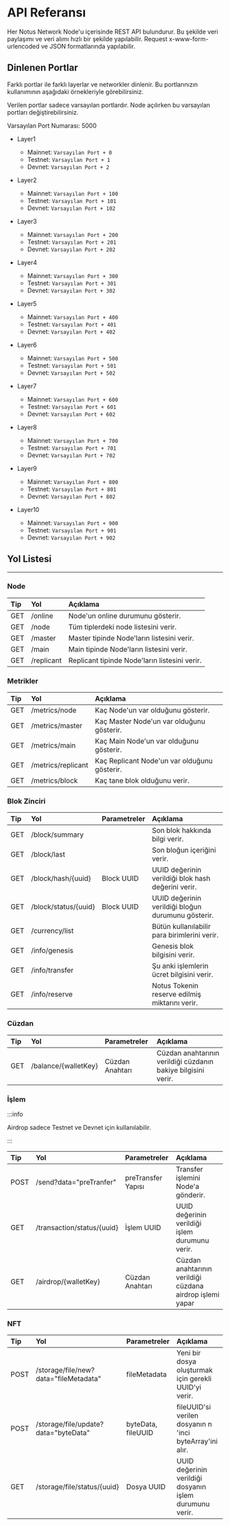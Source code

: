 # API Referansı

Her Notus Network Node'u içerisinde REST API bulundurur. Bu şekilde veri paylaşımı ve veri alımı hızlı bir şekilde yapılabilir.
Request x-www-form-urlencoded ve JSON formatlarında yapılabilir.

## Dinlenen Portlar

Farklı portlar ile farklı layerlar ve networkler dinlenir. Bu portlarınızın kullanımının aşağıdaki örnekleriyle görebilirsiniz.

Verilen portlar sadece varsayılan portlardır. Node açılırken bu varsayılan portları değiştirebilirsiniz.

Varsayılan Port Numarası: 5000

- Layer1

  - Mainnet: `Varsayılan Port + 0`
  - Testnet: `Varsayılan Port + 1`
  - Devnet: `Varsayılan Port + 2`

- Layer2

  - Mainnet: `Varsayılan Port + 100`
  - Testnet: `Varsayılan Port + 101`
  - Devnet: `Varsayılan Port + 102`

- Layer3

  - Mainnet: `Varsayılan Port + 200`
  - Testnet: `Varsayılan Port + 201`
  - Devnet: `Varsayılan Port + 202`

- Layer4

  - Mainnet: `Varsayılan Port + 300`
  - Testnet: `Varsayılan Port + 301`
  - Devnet: `Varsayılan Port + 302`

- Layer5

  - Mainnet: `Varsayılan Port + 400`
  - Testnet: `Varsayılan Port + 401`
  - Devnet: `Varsayılan Port + 402`

- Layer6

  - Mainnet: `Varsayılan Port + 500`
  - Testnet: `Varsayılan Port + 501`
  - Devnet: `Varsayılan Port + 502`

- Layer7

  - Mainnet: `Varsayılan Port + 600`
  - Testnet: `Varsayılan Port + 601`
  - Devnet: `Varsayılan Port + 602`

- Layer8

  - Mainnet: `Varsayılan Port + 700`
  - Testnet: `Varsayılan Port + 701`
  - Devnet: `Varsayılan Port + 702`

- Layer9

  - Mainnet: `Varsayılan Port + 800`
  - Testnet: `Varsayılan Port + 801`
  - Devnet: `Varsayılan Port + 802`

- Layer10

  - Mainnet: `Varsayılan Port + 900`
  - Testnet: `Varsayılan Port + 901`
  - Devnet: `Varsayılan Port + 902`

## Yol Listesi

---

### Node

| Tip | Yol        | Açıklama                                      |
| :-- | :--------- | :-------------------------------------------- |
| GET | /online    | Node'un online durumunu gösterir.             |
| GET | /node      | Tüm tiplerdeki node listesini verir.          |
| GET | /master    | Master tipinde Node'ların listesini verir.    |
| GET | /main      | Main tipinde Node'ların listesini verir.      |
| GET | /replicant | Replicant tipinde Node'ların listesini verir. |

### Metrikler

| Tip | Yol                | Açıklama                                     |
| :-- | :----------------- | :------------------------------------------- |
| GET | /metrics/node      | Kaç Node'un var olduğunu gösterir.           |
| GET | /metrics/master    | Kaç Master Node'un var olduğunu gösterir.    |
| GET | /metrics/main      | Kaç Main Node'un var olduğunu gösterir.      |
| GET | /metrics/replicant | Kaç Replicant Node'un var olduğunu gösterir. |
| GET | /metrics/block     | Kaç tane blok olduğunu verir.                |

### Blok Zinciri

| Tip | Yol                  | Parametreler | Açıklama                                           |
| :-- | :------------------- | :----------- | :------------------------------------------------- |
| GET | /block/summary       |              | Son blok hakkında bilgi verir.                     |
| GET | /block/last          |              | Son bloğun içeriğini verir.                        |
| GET | /block/hash/{uuid}   | Block UUID   | UUID değerinin verildiği blok hash değerini verir. |
| GET | /block/status/{uuid} | Block UUID   | UUID değerinin verildiği bloğun durumunu gösterir. |
| GET | /currency/list       |              | Bütün kullanılabilir para birimlerini verir.       |
| GET | /info/genesis        |              | Genesis blok bilgisini verir.                      |
| GET | /info/transfer       |              | Şu anki işlemlerin ücret bilgisini verir.          |
| GET | /info/reserve        |              | Notus Tokenin reserve edilmiş miktarını verir.     |

### Cüzdan

| Tip | Yol                  | Parametreler    | Açıklama                                                      |
| :-- | :------------------- | :-------------- | :------------------------------------------------------------ |
| GET | /balance/{walletKey} | Cüzdan Anahtarı | Cüzdan anahtarının verildiği cüzdanın bakiye bilgisini verir. |

### İşlem

:::info

Airdrop sadece Testnet ve Devnet için kullanılabilir.

:::

| Tip  | Yol                        | Parametreler       | Açıklama                                                  |
| :--- | :------------------------- | :----------------- | :-------------------------------------------------------- |
| POST | /send?data="preTranfer"    | preTransfer Yapısı | Transfer işlemini Node'a gönderir.                        |
| GET  | /transaction/status/{uuid} | İşlem UUID         | UUID değerinin verildiği işlem durumunu verir.            |
| GET  | /airdrop/{walletKey}       | Cüzdan Anahtarı    | Cüzdan anahtarının verildiği cüzdana airdrop işlemi yapar |

### NFT

| Tip  | Yol                                   | Parametreler       | Açıklama                                                 |
| :--- | :------------------------------------ | :----------------- | :------------------------------------------------------- |
| POST | /storage/file/new?data="fileMetadata" | fileMetadata       | Yeni bir dosya oluşturmak için gerekli UUID'yi verir.    |
| POST | /storage/file/update?data="byteData"  | byteData, fileUUID | fileUUID'si verilen dosyanın n 'inci byteArray'ini alır. |
| GET  | /storage/file/status/{uuid}           | Dosya UUID         | UUID değerinin verildiği dosyanın işlem durumunu verir.  |
